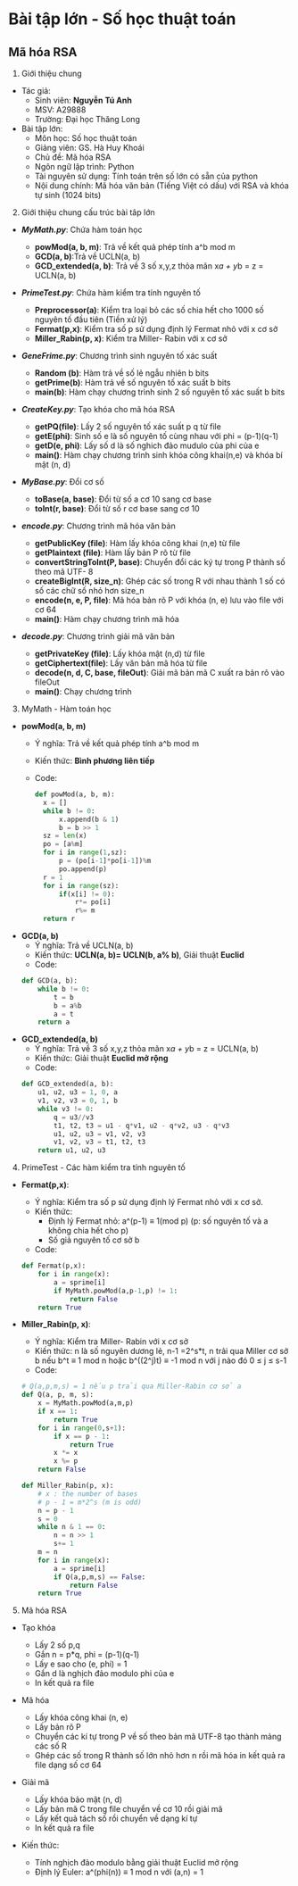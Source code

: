 Bài tập lớn - Số học thuật toán
=============================
## Mã hóa RSA

1. Giới thiệu chung

  - Tác giả:
    - Sinh viên: **Nguyễn Tú Anh**
    - MSV: A29888
    - Trường: Đại học Thăng Long
  - Bài tập lớn:
    - Môn học: Số học thuật toán
    - Giảng viên: GS. Hà Huy Khoái
    - Chủ đề: Mã hóa RSA
    - Ngôn ngữ lập trình: Python
    - Tài nguyên sử dụng: Tính toán trên số lớn có sẵn của python
    - Nội dung chính: Mã hóa văn bản (Tiếng Việt có dấu) với RSA và khóa tự sinh (1024 bits)

2. Giới thiệu chung cấu trúc bài tâp lớn

  - ***MyMath.py***:  Chứa hàm toán học

    - **powMod(a, b, m)**: Trả về kết quả phép tính a^b mod m
    - **GCD(a, b)**:Trả về UCLN(a, b)
    - **GCD_extended(a, b)**: Trả về 3 số x,y,z thỏa mãn x*a + y*b = z = UCLN(a, b)

  - ***PrimeTest.py***: Chứa hàm kiểm tra tính nguyên tố

    - **Preprocessor(a)**: Kiểm tra loại bỏ các số chia hết cho 1000 số nguyên tố đầu tiên (Tiền xử lý)
    - **Fermat(p,x)**: Kiểm tra số p sử dụng định lý Fermat nhỏ với x cơ sở
    - **Miller_Rabin(p, x)**: Kiểm tra Miller- Rabin với x cơ sở

  - ***GeneFrime.py***: Chương trình sinh nguyên tố xác suất

    - **Random (b)**: Hàm trả về số lẻ ngẫu nhiên b bits
    - **getPrime(b)**: Hàm trả về số nguyên tố xác suất b bits
    - **main(b)**: Hàm chạy chương trình sinh 2 số nguyên tố xác suất b bits

  - ***CreateKey.py***: Tạo khóa cho mã hóa RSA

    - **getPQ(file)**: Lấy 2 số nguyên tố xác suất p q từ file
    - **getE(phi)**: Sinh số e là số  nguyên tố cùng nhau với phi = (p-1)(q-1)
    - **getD(e, phi)**: Lấy số d là số nghich đảo mudulo của phi của e
    - **main()**: Hàm chạy chương trình sinh khóa công khai(n,e) và khóa bí mật (n, d)
  - ***MyBase.py***:  Đổi cơ số
    - **toBase(a, base)**: Đổi từ số a cơ 10 sang cơ base
    - **toInt(r, base)**: Đổi từ số r cơ base sang cơ 10

  - ***encode.py***: Chương trình mã hóa văn bản

    - **getPublicKey (file)**: Hàm lấy khóa công khai (n,e) từ file
    - **getPlaintext (file)**: Hàm lấy bản P rõ từ file
    - **convertStringToInt(P, base)**: Chuyển đổi các ký tự trong P thành số theo mã UTF- 8
    - **createBigInt(R, size_n)**: Ghép các số trong R với nhau thành 1 số  có số các chữ số nhỏ hơn size_n
    - **encode(n, e, P, file)**: Mã hóa bản rõ P với khóa (n, e) lưu vào file với cơ 64
    - **main()**: Hàm chạy chương trình mã hóa

  - ***decode.py***: Chương trình giải mã văn bản

    - **getPrivateKey (file)**: Lấy khóa mật (n,d) từ file
    - **getCiphertext(file)**: Lấy văn bản mã hóa từ file
    - **decode(n, d, C, base, fileOut)**: Giải mã bản mã C xuất ra bản rõ vào fileOut
    - **main()**: Chạy chương trình
3. MyMath - Hàm toán học
  - **powMod(a, b, m)**
    - Ý nghĩa:  Trả về kết quả phép tính a^b mod m
    - Kiến thức: **Bình phương liên tiếp**
    - Code:

      ```python
      def powMod(a, b, m):
      	x = []
      	while b != 0:
      		x.append(b & 1)
      		b = b >> 1
      	sz = len(x)
      	po = [a%m]
      	for i in range(1,sz):
      		p = (po[i-1]*po[i-1])%m
      		po.append(p)
      	r = 1
      	for i in range(sz):
      		if(x[i] != 0):
      			r*= po[i]
      			r%= m
      	return r
      ```
  - **GCD(a, b)**
    - Ý nghĩa: Trả về UCLN(a, b)
    - Kiến thức: **UCLN(a, b)= UCLN(b, a% b)**, Giải thuật **Euclid**
    - Code:
    ```python
    def GCD(a, b):
    	while b != 0:
    		t = b
    		b = a%b
    		a = t
    	return a
    ```
  - **GCD_extended(a, b)**
    - Ý nghĩa: Trả về 3 số x,y,z thỏa mãn x*a + y*b = z = UCLN(a, b)
    - Kiến thức: Giải thuật **Euclid mở rộng**
    - Code:
    ```python
    def GCD_extended(a, b):
    	u1, u2, u3 = 1, 0, a
    	v1, v2, v3 = 0, 1, b
    	while v3 != 0:
    		q = u3//v3
    		t1, t2, t3 = u1 - q*v1, u2 - q*v2, u3 - q*v3
    		u1, u2, u3 = v1, v2, v3
    		v1, v2, v3 = t1, t2, t3
    	return u1, u2, u3
    ```
4. PrimeTest - Các hàm kiểm tra tính nguyên tố
  - **Fermat(p,x)**:
    - Ý nghĩa: Kiểm tra số p sử dụng định lý Fermat nhỏ với x cơ sở.
    - Kiến thức:
      - Định lý Fermat nhỏ: a^(p-1) ≡ 1(mod p) (p: số nguyên tố và a không chia hết cho p)
      - Số giả nguyên tố cơ sở b
    - Code:
    ```python
    def Fermat(p,x):
    	for i in range(x):
    		a = sprime[i]
    		if MyMath.powMod(a,p-1,p) != 1:
    			return False
    	return True
    ```
  - **Miller_Rabin(p, x)**:
    - Ý nghĩa: Kiểm tra Miller- Rabin với x cơ sở
    - Kiến thức: n là số nguyên dương lẻ, n-1 =2^s*t, n trải qua Miller cơ sở b nếu b^t ≡ 1 mod n hoặc b^((2^j)t) ≡ -1 mod n với j nào đó 0 ≤ j ≤ s-1
    - Code:

    ```python
    # Q(a,p,m,s) = 1 nếu p trải qua Miller-Rabin cơ sở a
    def Q(a, p, m, s):
    	x = MyMath.powMod(a,m,p)
    	if x == 1:
    		return True
    	for i in range(0,s+1):
    		if x == p - 1:
    			return True
    		x *= x
    		x %= p
    	return False

    def Miller_Rabin(p, x):
    	# x : the number of bases
    	# p - 1 = m*2^s (m is odd)
    	n = p - 1
    	s = 0
    	while n & 1 == 0:
    		n = n >> 1
    		s+= 1
    	m = n
    	for i in range(x):
    		a = sprime[i]
    		if Q(a,p,m,s) == False:
    			return False
    	return True
    ```
5. Mã hóa RSA
  - Tạo khóa
    - Lấy 2 số p,q
    - Gắn n = p*q, phi = (p-1)(q-1)
    - Lấy e sao cho (e, phi) = 1
    - Gắn d là nghịch đảo modulo phi của e
    - In kết quả ra file
  - Mã hóa
    - Lấy khóa công khai (n, e)
    - Lấy bản rõ P
    - Chuyển các kí tự trong P về số theo bản mã UTF-8 tạo thành mảng các số R
    - Ghép các số trong R thành số lớn nhỏ hơn n rồi mã hóa in kết quả ra file dạng số cơ 64
  - Giải mã
    - Lấy khóa bảo mật (n, d)
    - Lấy bản mã C trong file chuyển về cơ 10 rồi giải mã
    - Lấy kết quả tách số rồi chuyển về dạng kí tự
    - In kết quả ra file

  - Kiến thức:
    - Tính nghịch đảo modulo bằng giải thuật Euclid mở rộng
    - Định lý Euler: a^(phi(n)) ≡ 1 mod n với (a,n) = 1
